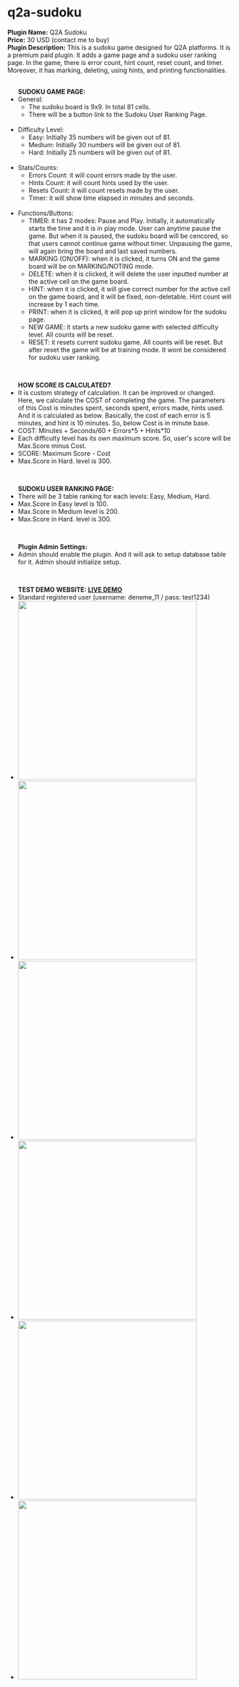 # q2a-sudoku

<b>Plugin Name:</b>  Q2A Sudoku <br>
<b>Price:</b> 30 USD (contact me to buy) <br>
<b>Plugin Description:</b> This is a sudoku game designed for Q2A platforms. It is a premium paid plugin. It adds a game page and a sudoku user ranking page. In the game, there is error count, hint count, reset count, and timer. Moreover, it has marking, deleting, using hints, and printing functionalities.  <br>
<br>
<ul class="first">
	<b>SUDOKU GAME PAGE:</b>
	<li>General:
		<ul class="second">
			<li>The sudoku board is 9x9. In total 81 cells.</li>
      <li>There will be a button link to the Sudoku User Ranking Page.</li>
		</ul>
	</li>
  <br/>
  <li>Difficulty Level:
		<ul class="second">
			<li>Easy: Initially 35 numbers will be given out of 81.</li>
			<li>Medium: Initially 30 numbers will be given out of 81.</li>
      <li>Hard: Initially 25 numbers will be given out of 81.</li>
		</ul>
	</li>
  <br/>
  <li>Stats/Counts:
		<ul class="second">
			<li>Errors Count: it will count errors made by the user.</li>
      <li>Hints Count: it will count hints used by the user.</li>
      <li>Resets Count: it will count resets made by the user.</li>
      <li>Timer: it will show time elapsed in minutes and seconds.</li>
		</ul>
	</li>
  <br/>
<li>Functions/Buttons:
		<ul class="second">
			<li>TIMER: it has 2 modes: Pause and Play. Initially, it automatically starts the time and it is in play mode. User can anytime pause the game. But when it is paused, the sudoku board will be cencored, so that users cannot continue game without timer. Unpausing the game, will again bring the board and last saved numbers.</li>
      <li>MARKING (ON/OFF): when it is clicked, it turns ON and the game board will be on MARKING/NOTING mode.</li>
			<li>DELETE: when it is clicked, it will delete the user inputted number at the active cell on the game board.</li>
      <li>HINT: when it is clicked, it will give correct number for the active cell on the game board, and it will be fixed, non-deletable. Hint count will increase by 1 each time.</li>
      <li>PRINT: when it is clicked, it will pop up print window for the sudoku page.</li>
      <li>NEW GAME: it starts a new sudoku game with selected difficulty level. All counts will be reset.</li>
      <li>RESET: it resets current sudoku game. All counts will be reset. But after reset the game will be at training mode. It wont be considered for sudoku user ranking.</li>
		</ul>
	</li>
</ul>	
<br/>
<ul class="first">	
	<b>HOW SCORE IS CALCULATED?</b>
	<li>It is custom strategy of calculation. It can be improved or changed. Here, we calculate the COST of completing the game. The parameters of this Cost is minutes spent, seconds spent, errors made, hints used. And it is calculated as below. Basically, the cost of each error is 5 minutes, and hint is 10 minutes. So, below Cost is in minute base.</li>
	<li>COST: Minutes + Seconds/60 + Errors*5 + Hints*10</li>
	<li>Each difficulty level has its own maximum score. So, user's score will be Max.Score minus Cost.</li>
	<li>SCORE: Maximum Score - Cost</li>
  <li>Max.Score in Hard. level is 300.</li>
</ul>
<br/>
<ul class="first">	
	<b>SUDOKU USER RANKING PAGE:</b>
	<li>There will be 3 table ranking for each levels: Easy, Medium, Hard.</li>
	<li>Max.Score in Easy level is 100.</li>
	<li>Max.Score in Medium level is 200.</li>
  <li>Max.Score in Hard. level is 300.</li>
</ul>
<br/>
<ul class="first">	
	<b>Plugin Admin Settings:</b>
	<li>Admin should enable the plugin. And it will ask to setup database table for it. Admin should initialize setup.</li>
</ul>
<br/>
<ul class="first">	
	<b>TEST DEMO WEBSITE: <a href="https://q2a-demo.gyzgyn.com/sudoku" target="_blank">LIVE DEMO</a></b>
	<li>Standard registered user (username: deneme_11 / pass: test1234)</li>
	<li><img src="https://ihlassovbetov.github.io/assets/plugin-ss/sudoku/sudoku-1.png" width="400px" height="auto" /></li>
	<li><img src="https://ihlassovbetov.github.io/assets/plugin-ss/sudoku/sudoku-2.png" width="400px" height="auto" /></li>
	<li><img src="https://ihlassovbetov.github.io/assets/plugin-ss/sudoku/sudoku-3.png" width="400px" height="auto" /></li>
	<li><img src="https://ihlassovbetov.github.io/assets/plugin-ss/sudoku/sudoku-4.png" width="400px" height="auto" /></li>
	<li><img src="https://ihlassovbetov.github.io/assets/plugin-ss/sudoku/sudoku-5.png" width="400px" height="auto" /></li>
	<li><img src="https://ihlassovbetov.github.io/assets/plugin-ss/sudoku/sudoku-6.png" width="400px" height="auto" /></li>
</ul>
